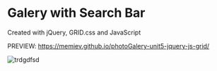 # Galery with Search Bar

Created with jQuery, GRID.css and JavaScript

PREVIEW: https://memiev.github.io/photoGalery-unit5-jquery-js-grid/

![trdgdfsd](https://user-images.githubusercontent.com/60774707/118361929-0cd5eb80-b596-11eb-831d-bc663ae50f32.jpg)

